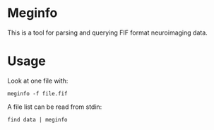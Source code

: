 # Meginfo

This is a tool for parsing and querying FIF format neuroimaging data.

# Usage

Look at one file with:

`meginfo -f file.fif`

A file list can be read from stdin:

`find data | meginfo`


